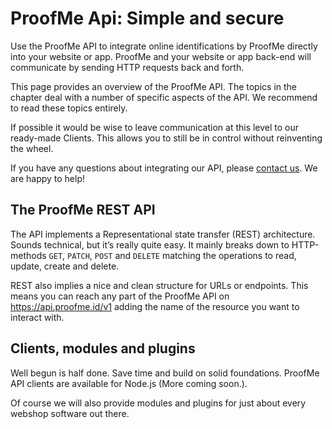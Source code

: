 # ProofMe Api: Simple and secure

Use the ProofMe API to integrate online identifications by ProofMe directly into your website or app. ProofMe and your website or app back-end will communicate by sending HTTP requests back and forth.

This page provides an overview of the ProofMe API. The topics in the chapter deal with a number of specific aspects of the API. We recommend to read these topics entirely.

If possible it would be wise to leave communication at this level to our ready-made Clients. This allows you to still be in control without reinventing the wheel.

If you have any questions about integrating our API, please [contact us](https://proofme.id/#contact). We are happy to help!

## The ProofMe REST API

The API implements a Representational state transfer (REST) architecture. Sounds technical, but it’s really quite easy. It mainly breaks down to HTTP-methods `GET`, `PATCH`, `POST` and `DELETE` matching the operations to read, update, create and delete.

REST also implies a nice and clean structure for URLs or endpoints. This means you can reach any part of the ProofMe API on https://api.proofme.id/v1 adding the name of the resource you want to interact with.

## Clients, modules and plugins

Well begun is half done. Save time and build on solid foundations. ProofMe API clients are available for Node.js (More coming soon.).

Of course we will also provide modules and plugins for just about every webshop software out there.


